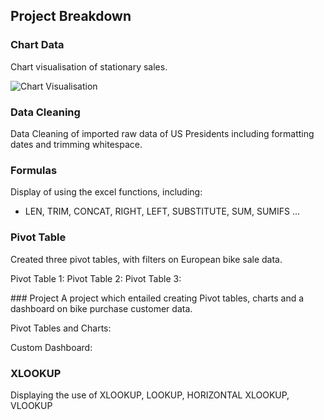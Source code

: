 ## Project Breakdown

### Chart Data
Chart visualisation of stationary sales.


![Chart Visualisation](excel-chart.png)

### Data Cleaning
Data Cleaning of imported raw data of US Presidents including formatting dates and trimming whitespace.

### Formulas
Display of using the excel functions, including:
- LEN, TRIM, CONCAT, RIGHT, LEFT, SUBSTITUTE, SUM, SUMIFS ...

### Pivot Table
Created three pivot tables, with filters on European bike sale data.

Pivot Table 1:
Pivot Table 2:
Pivot Table 3:

### Project
A project which entailed creating Pivot tables, charts and a dashboard on bike purchase customer data.

Pivot Tables and Charts:

Custom Dashboard:
### XLOOKUP
Displaying the use of XLOOKUP, LOOKUP, HORIZONTAL XLOOKUP, VLOOKUP

